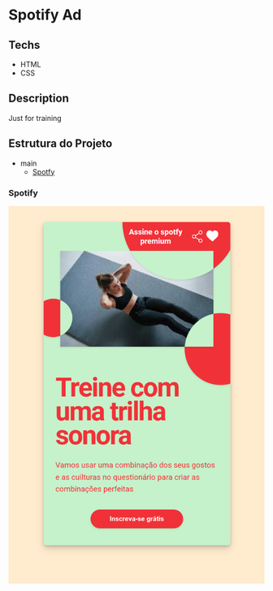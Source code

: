 # Spotify Ad

## Techs
- HTML
- CSS

## Description

Just for training

## Estrutura do Projeto

- main
  - [Spotfy](#Spotify)

### Spotify

![banner](Spotfy/banner.PNG)
